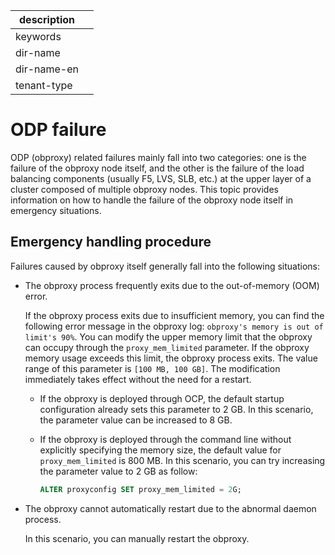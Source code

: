 |description|   |
|-----------|---|
|keywords   |   |
|dir-name   |   |
|dir-name-en|   |
|tenant-type|   |

# ODP failure

ODP (obproxy) related failures mainly fall into two categories: one is the failure of the obproxy node itself, and the other is the failure of the load balancing components (usually F5, LVS, SLB, etc.) at the upper layer of a cluster composed of multiple obproxy nodes. This topic provides information on how to handle the failure of the obproxy node itself in emergency situations.

## Emergency handling procedure

Failures caused by obproxy itself generally fall into the following situations:

* The obproxy process frequently exits due to the out-of-memory (OOM) error.

   If the obproxy process exits due to insufficient memory, you can find the following error message in the obproxy log: `obproxy's memory is out of limit's 90%`. You can modify the upper memory limit that the obproxy can occupy through the `proxy_mem_limited` parameter. If the obproxy memory usage exceeds this limit, the obproxy process exits. The value range of this parameter is `[100 MB, 100 GB]`. The modification immediately takes effect without the need for a restart.

   * If the obproxy is deployed through OCP, the default startup configuration already sets this parameter to 2 GB. In this scenario, the parameter value can be increased to 8 GB.

   * If the obproxy is deployed through the command line without explicitly specifying the memory size, the default value for `proxy_mem_limited` is 800 MB. In this scenario, you can try increasing the parameter value to 2 GB as follow:

      ```sql
      ALTER proxyconfig SET proxy_mem_limited = 2G;
      ```

* The obproxy cannot automatically restart due to the abnormal daemon process.

   In this scenario, you can manually restart the obproxy.
